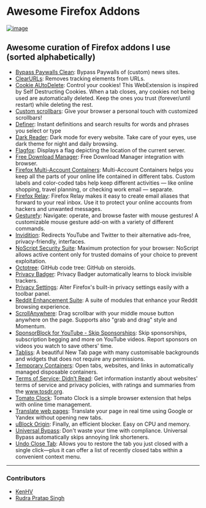 # Awesome Firefox Addons

[![image](https://user-images.githubusercontent.com/54220235/133907123-3e22c337-1b2b-4e65-80f0-7e242711cdbf.png) ](https://addons.mozilla.org)

## Awesome curation of Firefox addons I use (sorted alphabetically)

- [Bypass Paywalls Clean](https://addons.mozilla.org/en-US/firefox/addon/bypass-paywalls-clean/):
  Bypass Paywalls of (custom) news sites.
- [ClearURLs](https://addons.mozilla.org/en-US/firefox/addon/clearurls/):
  Removes tracking elements from URLs.
- [Cookie AUtoDelete](https://addons.mozilla.org/en-US/firefox/addon/cookie-autodelete/):
  Control your cookies! This WebExtension is inspired by Self Destructing Cookies. 
  When a tab closes, any cookies not being used are automatically deleted. Keep the 
  ones you trust (forever/until restart) while deleting the rest.
- [Custom scrollbars](https://addons.mozilla.org/en-US/firefox/addon/custom-scrollbars/):
  Give your browser a personal touch with customized scrollbars!
- [Definer](https://addons.mozilla.org/en-US/firefox/addon/lumetrium-definer/):
  Instant definitions and search results for words and phrases you select or type
- [Dark Reader](https://addons.mozilla.org/en-US/firefox/addon/darkreader/):
  Dark mode for every website. Take care of your eyes, use dark theme for night
  and daily browsing.
- [Flagfox](https://addons.mozilla.org/en-US/firefox/addon/flagfox/): Displays a
  flag depicting the location of the current server.
- [Free Download Manager](https://addons.mozilla.org/en-US/firefox/addon/free-download-manager-addon/):
  Free Download Manager integration with browser.
- [Firefox Multi-Account Containers](https://addons.mozilla.org/en-US/firefox/addon/multi-account-containers/):
  Multi-Account Containers helps you keep all the parts of your online life
  contained in different tabs. Custom labels and color-coded tabs help keep
  different activities — like online shopping, travel planning, or checking work
  email — separate.
- [Firefox Relay](https://addons.mozilla.org/en-US/firefox/addon/private-relay/):
  Firefox Relay makes it easy to create email aliases that forward to your real
  inbox. Use it to protect your online accounts from hackers and unwanted
  messages.
- [Gesturefy](https://addons.mozilla.org/en-US/firefox/addon/gesturefy/):
  Navigate: operate, and browse faster with mouse gestures! A customizable mouse
  gesture add-on with a variety of different commands.
- [Invidition](https://addons.mozilla.org/en-US/firefox/addon/invidition/):
  Redirects YouTube and Twitter to their alternative ads-free, privacy-friendly,
  interfaces.
- [NoScript Security Suite](https://addons.mozilla.org/en-US/firefox/addon/noscript/):
  Maximum protection for your browser: NoScript allows active content only for
  trusted domains of your choice to prevent exploitation.
- [Octotree](https://addons.mozilla.org/en-US/firefox/addon/octotree/): GitHub
  code tree: GitHub on steroids.
- [Privacy Badger](https://addons.mozilla.org/en-US/firefox/addon/privacy-badger17/):
  Privacy Badger automatically learns to block invisible trackers.
- [Privacy Settings](https://addons.mozilla.org/en-US/firefox/addon/privacy-settings/):
  Alter Firefox's built-in privacy settings easily with a toolbar panel.
- [Reddit Enhancement Suite](https://addons.mozilla.org/en-US/firefox/addon/reddit-enhancement-suite/):
  A suite of modules that enhance your Reddit browsing experience.
- [ScrollAnywhere](https://addons.mozilla.org/en-US/firefox/addon/scroll_anywhere/):
  Drag scrollbar with your middle mouse button anywhere on the page. Supports
  also "grab and drag" style and Momentum.
- [SponsorBlock for YouTube - Skip Sponsorships](https://addons.mozilla.org/en-US/firefox/addon/sponsorblock/?utm_source=addons.mozilla.org&utm_medium=referral&utm_content=homepage-primary-hero):
  Skip sponsorships, subscription begging and more on YouTube videos. Report
  sponsors on videos you watch to save others' time.
- [Tabliss](https://addons.mozilla.org/en-US/firefox/addon/tabliss/): A
  beautiful New Tab page with many customisable backgrounds and widgets that
  does not require any permissions.
- [Temporary Containers](https://addons.mozilla.org/en-US/firefox/addon/temporary-containers/):
  Open tabs, websites, and links in automatically managed disposable containers.
- [Terms of Service; Didn’t Read](https://addons.mozilla.org/en-US/firefox/addon/terms-of-service-didnt-read/):
  Get information instantly about websites' terms of service and privacy
  policies, with ratings and summaries from the www.tosdr.org.
- [Tomato Clock](https://addons.mozilla.org/en-US/firefox/addon/tomato-clock/):
  Tomato Clock is a simple browser extension that helps with online time management.
- [Translate web pages](https://addons.mozilla.org/en-US/firefox/addon/traduzir-paginas-web/):
  Translate your page in real time using Google or Yandex without opening new
  tabs.
- [uBlock Origin](https://addons.mozilla.org/en-US/firefox/addon/ublock-origin/):
  Finally, an efficient blocker. Easy on CPU and memory.
- [Universal Bypass](https://addons.mozilla.org/en-US/firefox/addon/universal-bypass/):
  Don't waste your time with compliance. Universal Bypass automatically skips
  annoying link shorteners.
- [Undo Close Tab](https://addons.mozilla.org/en-US/firefox/addon/undoclosetabbutton/):
  Allows you to restore the tab you just closed with a single click—plus it can offer a list of recently closed tabs within a convenient context menu.
---

### Contributors

- [KenHV](https://github.com/KenHV)
- [Rudra Pratap Singh](https://github.com/royalturd)
